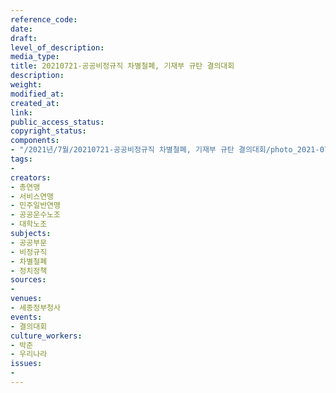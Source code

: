 ```yaml
---
reference_code: 
date: 
draft: 
level_of_description: 
media_type: 
title: 20210721-공공비정규직 차별철폐, 기재부 규탄 결의대회
description: 
weight: 
modified_at: 
created_at: 
link: 
public_access_status: 
copyright_status: 
components:
- "/2021년/7월/20210721-공공비정규직 차별철폐, 기재부 규탄 결의대회/photo_2021-07-21_16-11-19.jpg"
tags:
- 
creators:
- 총연맹
- 서비스연맹
- 민주일반연맹
- 공공운수노조
- 대학노조
subjects:
- 공공부문
- 비정규직
- 차별철폐
- 정치정책
sources:
- 
venues:
- 세종정부청사
events:
- 결의대회
culture_workers:
- 박준
- 우리나라
issues:
- 
---
```

